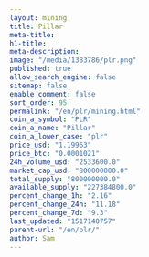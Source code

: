 ```yaml
---
layout: mining
title: Pillar
meta-title: 
h1-title: 
meta-description: 
image: "/media/1383786/plr.png"
published: true
allow_search_engine: false
sitemap: false
enable_comment: false
sort_order: 95
permalink: "/en/plr/mining.html"
coin_a_symbol: "PLR"
coin_a_name: "Pillar"
coin_a_lower_case: "plr"
price_usd: "1.19963"
price_btc: "0.0001021"
24h_volume_usd: "2533600.0"
market_cap_usd: "800000000.0"
total_supply: "800000000.0"
available_supply: "227384800.0"
percent_change_1h: "2.16"
percent_change_24h: "11.18"
percent_change_7d: "9.3"
last_updated: "1517140757"
parent-url: "/en/plr/"
author: Sam
---
```


